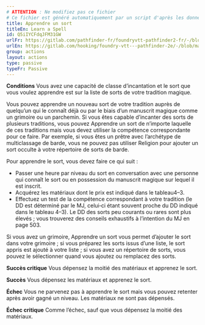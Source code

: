 ```yaml
---
# ATTENTION : Ne modifiez pas ce fichier
# Ce fichier est généré automatiquement par un script d'après les données du module Foundry VTT officiel et de sa traduction
title: Apprendre un sort
titleEn: Learn a Spell
id: Q5iIYCFdqJFM31GW
urlFr: https://gitlab.com/pathfinder-fr/foundryvtt-pathfinder2-fr/-/blob/master/data/actions/Q5iIYCFdqJFM31GW.htm
urlEn: https://gitlab.com/hooking/foundry-vtt---pathfinder-2e/-/blob/master/packs/data/actions.db/learn-a-spell.json
group: actions
layout: actions
type: passive
typeFr: Passive
---
```

**Conditions** Vous avez une capacité de classe d’incantation et le sort que vous voulez apprendre est sur la liste de sorts de votre tradition magique.

Vous pouvez apprendre un nouveau sort de votre tradition auprès de quelqu’un qui le connaît déjà ou par le biais d’un manuscrit magique comme un grimoire ou un parchemin. Si vous êtes capable d’incanter des sorts de plusieurs traditions, vous pouvez Apprendre un sort de n’importe laquelle de ces traditions mais vous devez utiliser la compétence correspondante pour ce faire. Par exemple, si vous êtes un prêtre avec l’archétype de multiclassage de barde, vous ne pouvez pas utiliser Religion pour ajouter un sort occulte à votre répertoire de sorts de barde.  
  
Pour apprendre le sort, vous devez faire ce qui suit :


- Passer une heure par niveau du sort en conversation avec une personne qui connaît le sort ou en possession du manuscrit magique sur lequel il est inscrit.
- Acquérez les matériaux dont le prix est indiqué dans le tableau4–3.
- Effectuez un test de la compétence correspondant à votre tradition (le DD est déterminé par le MJ, celui‑ci étant souvent proche du DD indiqué dans le tableau 4–3). Le DD des sorts peu courants ou rares sont plus élevés ; vous trouverez des conseils exhaustifs à l’intention du MJ en page 503.

 Si vous avez un grimoire, Apprendre un sort vous permet d’ajouter le sort dans votre grimoire ; si vous préparez les sorts issus d’une liste, le sort appris est ajouté à votre liste ; si vous avez un répertoire de sorts, vous pouvez le sélectionner quand vous ajoutez ou remplacez des sorts.

**Succès critique** Vous dépensez la moitié des matériaux et apprenez le sort.

**Succès** Vous dépensez les matériaux et apprenez le sort.

**Échec** Vous ne parvenez pas à apprendre le sort mais vous pouvez retenter après avoir gagné un niveau. Les matériaux ne sont pas dépensés.

**Échec critique** Comme l’échec, sauf que vous dépensez la moitié des matériaux.


